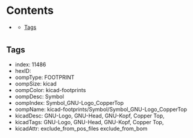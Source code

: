 



Contents
========

* [](#)
	* [Tags](#tags)

# 

## Tags

- index: 11486
- hexID: 
- oompType: FOOTPRINT
- oompSize: kicad
- oompColor: kicad-footprints
- oompDesc: Symbol
- oompIndex: Symbol_GNU-Logo_CopperTop
- oompName: kicad-footprints/Symbol/Symbol_GNU-Logo_CopperTop
- kicadDesc: GNU-Logo, GNU-Head, GNU-Kopf, Copper Top,
- kicadTags: GNU-Logo, GNU-Head, GNU-Kopf, Copper Top,
- kicadAttr: exclude_from_pos_files exclude_from_bom
